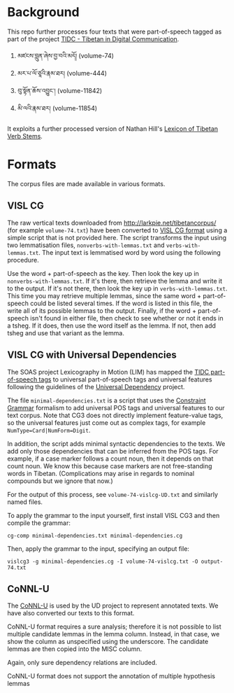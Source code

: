 # Background

This repo further processes four texts that were part-of-speech
tagged as part of the project
[TIDC - Tibetan in Digital Communication](https://www.soas.ac.uk/cia/tibetanstudies/tibetan-in-digital-communications/).

1. མཛངས་བླུན་ཞེས་བྱ་བའི་མདོ། (volume-74)
2. མར་པ་ལོ་ཙཱའི་རྣམ་ཐར། (volume-444)
3. བུ་སྟོན་ཆོས་འབྱུང་། (volume-11842)
4. མི་ལའི་རྣམ་ཐར། (volume-11854)

It exploits a further processed version of Nathan Hill's
[Lexicon of Tibetan Verb Stems](https://github.com/tibetan-nlp/lexicon-of-tibetan-verb-stems).

# Formats

The corpus files are made available in various formats.

## VISL CG 

The raw vertical texts downloaded from http://larkpie.net/tibetancorpus/ (for example `volume-74.txt`)
have been converted to [VISL CG format](http://beta.visl.sdu.dk/cg3/single/#stream-vislcg) using a simple
script that is not provided here. The script transforms the input using two lemmatisation files,
`nonverbs-with-lemmas.txt` and `verbs-with-lemmas.txt`. The input text is lemmatised word by word using
the following procedure.

Use the word + part-of-speech as the key. Then look the key up in `nonverbs-with-lemmas.txt`. If it's there,
then retrieve the lemma and write it to the output. If it's not there, then look the key up in
`verbs-with-lemmas.txt`. This time you may retrieve multiple lemmas, since the same word + part-of-speech
could be listed several times. If the word is listed in this file, the write all of its possible lemmas
to the output. Finally, if the word + part-of-speech isn't found in either file, then check to see whether
or not it ends in a tsheg. If it does, then use the word itself as the lemma. If not, then add tsheg and
use that variant as the lemma.

## VISL CG with Universal Dependencies

The SOAS project Lexicography in Motion (LIM) has mapped the
[TIDC part-of-speech tags](http://larkpie.net/tibetancorpus/tags) to 
universal part-of-speech tags and universal features following the guidelines of the 
[Universal Dependency](http://universaldependencies.org/) project.

The file `minimal-dependencies.txt` is a script that uses the
[Constraint Grammar](http://visl.sdu.dk/constraint_grammar.html) formalism to add
universal POS tags and universal features to our text corpus. 
Note that CG3 does not directly implement feature-value tags, 
so the universal features just come out as complex tags, for example
`NumType=Card|NumForm=Digit`.

In addition, the script adds minimal syntactic dependencies to the texts. 
We add only those dependencies that can be inferred from the
POS tags. For example, if a case marker follows a count noun, then it depends on that count
noun. We know this because case markers are not free-standing words in Tibetan. (Complications may arise
in regards to nominal compounds but we ignore that now.)

For the output of this process, see `volume-74-vislcg-UD.txt` and similarly named files.

To apply the grammar to the input yourself, first install VISL CG3 and then compile the grammar:

`cg-comp minimal-dependencies.txt minimal-dependencies.cg`

Then, apply the grammar to the input, specifying an output file:

`vislcg3 -g minimal-dependencies.cg -I volume-74-vislcg.txt -O output-74.txt`

## CoNNL-U 

The [CoNNL-U](http://universaldependencies.org/format.html) is used by the UD project to
represent annotated texts. We have also converted our texts to this format.

CoNNL-U format requires a sure analysis; therefore it is not possible to list multiple
candidate lemmas in the lemma column. Instead, in that case, we show the column as
unspecified using the underscore. The candidate lemmas are then copied into the MISC column.

Again, only sure dependency relations are included.


CoNNL-U format does not support the annotation of multiple hypothesis lemmas 
